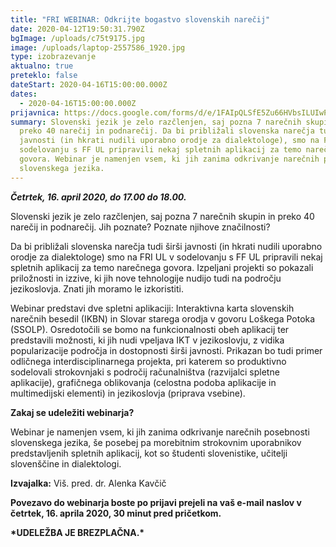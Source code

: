 ```yaml
---
title: "FRI WEBINAR: Odkrijte bogastvo slovenskih narečij"
date: 2020-04-12T19:50:31.790Z
bgImage: /uploads/c75t9175.jpg
image: /uploads/laptop-2557586_1920.jpg
type: izobrazevanje
aktualno: true
preteklo: false
dateStart: 2020-04-16T15:00:00.000Z
dates:
  - 2020-04-16T15:00:00.000Z
prijavnica: https://docs.google.com/forms/d/e/1FAIpQLSfE5Zu66HVbsILUIwPI6NMpn3Tn6lqAi-_bbbNXZ38JVNTLUg/viewform?usp=sf_link
summary: Slovenski jezik je zelo razčlenjen, saj pozna 7 narečnih skupin in
  preko 40 narečij in podnarečij. Da bi približali slovenska narečja tudi širši
  javnosti (in hkrati nudili uporabno orodje za dialektologe), smo na FRI UL v
  sodelovanju s FF UL pripravili nekaj spletnih aplikacij za temo narečnega
  govora. Webinar je namenjen vsem, ki jih zanima odkrivanje narečnih posebnosti
  slovenskega jezika.
---
```

***Četrtek, 16. april 2020, do 17.00 do 18.00.***

Slovenski jezik je zelo razčlenjen, saj pozna 7 narečnih skupin in preko 40 narečij in podnarečij. Jih poznate? Poznate njihove značilnosti?

Da bi približali slovenska narečja tudi širši javnosti (in hkrati nudili uporabno orodje za dialektologe) smo na FRI UL v sodelovanju s FF UL pripravili nekaj spletnih aplikacij za temo narečnega govora. Izpeljani projekti so pokazali priložnosti in izzive, ki jih nove tehnologije nudijo tudi na področju jezikoslovja. Znati jih moramo le izkoristiti.

Webinar predstavi dve spletni aplikaciji: Interaktivna karta slovenskih narečnih besedil (IKBN) in Slovar starega orodja v govoru Loškega Potoka (SSOLP). Osredotočili se bomo na funkcionalnosti obeh aplikacij ter predstavili možnosti, ki jih nudi vpeljava IKT v jezikoslovju, z vidika popularizacije področja in dostopnosti širši javnosti. Prikazan bo tudi primer odličnega interdisciplinarnega projekta, pri katerem so produktivno sodelovali strokovnjaki s področij računalništva (razvijalci spletne aplikacije), grafičnega oblikovanja (celostna podoba aplikacije in multimedijski elementi) in jezikoslovja (priprava vsebine).

**Zakaj se udeležiti webinarja?**

Webinar je namenjen vsem, ki jih zanima odkrivanje narečnih posebnosti slovenskega jezika, še posebej pa morebitnim strokovnim uporabnikov predstavljenih spletnih aplikacij, kot so študenti slovenistike, učitelji slovenščine in dialektologi.

**Izvajalka:** Viš. pred. dr. Alenka Kavčič

**Povezavo do webinarja boste po prijavi prejeli na vaš e-mail naslov v četrtek, 16. aprila 2020, 30 minut pred pričetkom.**

**\*UDELEŽBA JE BREZPLAČNA.\***